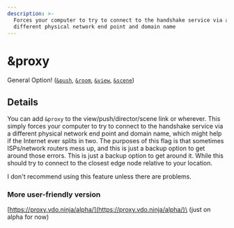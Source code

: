 ```yaml
---
description: >-
  Forces your computer to try to connect to the handshake service via a
  different physical network end point and domain name
---
```


# \&proxy

General Option! ([`&push`](../source-settings/push.md), [`&room`](../general-settings/room.md), [`&view`](../advanced-settings/view-parameters/view.md), [`&scene`](../advanced-settings/view-parameters/scene.md))

## Details

You can add `&proxy` to the view/push/director/scene link or wherever. This simply forces your computer to try to connect to the handshake service via a different physical network end point and domain name, which might help if the Internet ever splits in two. The purposes of this flag is that sometimes ISPs/network routers mess up, and this is just a backup option to get around those errors. This is just a backup option to get around it. While this should try to connect to the closest edge node relative to your location.

I don't recommend using this feature unless there are problems.

### More user-friendly version

[https://proxy.vdo.ninja/alpha/](https://proxy.vdo.ninja/alpha/)\
(just on alpha for now)
